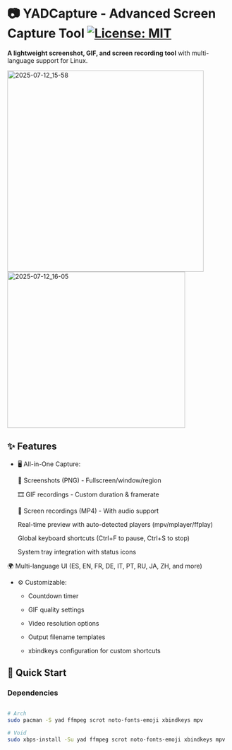 # 📷 YADCapture - Advanced Screen Capture Tool [![License: MIT](https://img.shields.io/badge/License-MIT-yellow.svg)](https://opensource.org/licenses/MIT)

**A lightweight screenshot, GIF, and screen recording tool** with multi-language support for Linux.


<img width="445" height="456" alt="2025-07-12_15-58" src="https://github.com/user-attachments/assets/6f491cbd-c587-42bd-89a3-6d071e4169fb" />


<img width="403" height="354" alt="2025-07-12_16-05" src="https://github.com/user-attachments/assets/37a41a9f-51c4-4396-b2b7-2d0cafe5b1b8" />



## ✨ Features

- 🖥️ All-in-One Capture:

    📸 Screenshots (PNG) - Fullscreen/window/region

    🎞️ GIF recordings - Custom duration & framerate

    🎥 Screen recordings (MP4) - With audio support

    Real-time preview with auto-detected players (mpv/mplayer/ffplay)

    Global keyboard shortcuts (Ctrl+F to pause, Ctrl+S to stop)

    System tray integration with status icons

🌍 Multi-language UI (ES, EN, FR, DE, IT, PT, RU, JA, ZH, and more)

- ⚙️ Customizable:

  - Countdown timer

  - GIF quality settings

  - Video resolution options

  - Output filename templates

  - xbindkeys configuration for custom shortcuts

## 🚀 Quick Start

### Dependencies
```bash

# Arch
sudo pacman -S yad ffmpeg scrot noto-fonts-emoji xbindkeys mpv

# Void
sudo xbps-install -Su yad ffmpeg scrot noto-fonts-emoji xbindkeys mpv

